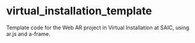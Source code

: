 # virtual_installation_template
Template code for the Web AR project in Virtual Installation at SAIC, using ar.js and a-frame.
